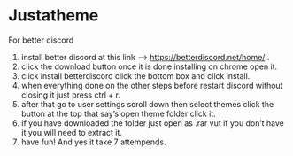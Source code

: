 # Justatheme
For better discord
1. install better discord at this link —-> https://betterdiscord.net/home/ .
2. click the download button once it is done installing on chrome open it.
3. click install betterdiscord click the bottom box and click install.
4. when everything done on the other steps before restart discord without closing it just press ctrl + r.
5. after that go to user settings scroll down then select themes click the button at the top that say’s open theme folder click it.
6. if you have downloaded the folder just open as .rar vut if you don’t have it you will need to extract it.
7. have fun! And yes it take 7 attempends.
